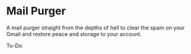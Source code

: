 # Mail Purger

A mail purger straight from the depths of hell to clear the spam on your Gmail and restore peace and storage to your account.

To-Do

